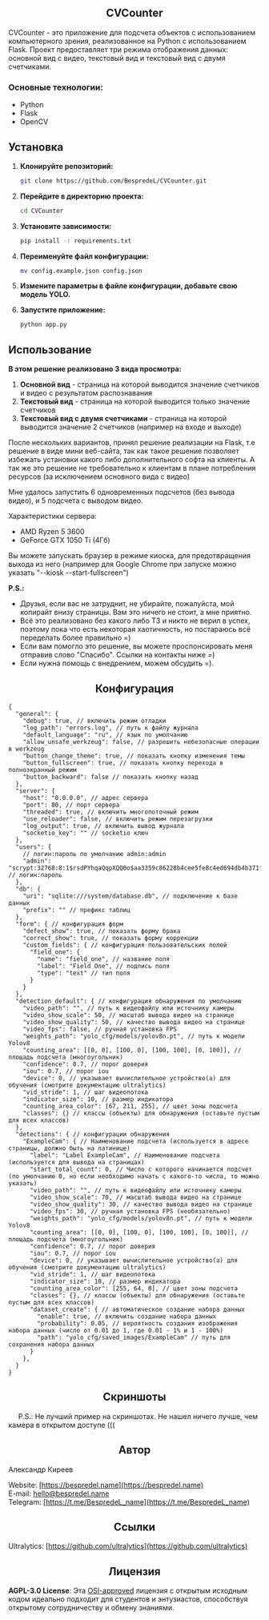 ## <div align="center">CVCounter</div>
CVCounter - это приложение для подсчета объектов с использованием компьютерного зрения, реализованное на Python с использованием Flask. Проект предоставляет три режима отображения данных: основной вид с видео, текстовый вид и текстовый вид с двумя счетчиками.

### Основные технологии:
- Python
- Flask
- OpenCV

## Установка
1. **Клонируйте репозиторий:**
   ```bash
   git clone https://github.com/BespredeL/CVCounter.git
   ```

2. **Перейдите в директорию проекта:**
   ```bash
   cd CVCounter
   ```

3. **Установите зависимости:**
   ```bash
   pip install -r requirements.txt
   ```

4. **Переименуйте файл конфигурации:**
   ```bash
   mv config.example.json config.json
   ```

5. **Измените параметры в файле конфигурации, добавьте свою модель YOLO.**

6. **Запустите приложение:**
   ```bash
   python app.py
   ```

## Использование
**В этом решение реализовано 3 вида просмотра:**
1. **Основной вид** - страница на которой выводится значение счетчиков и видео с результатом распознавания
2. **Текстовый вид** - страница на которой выводится только значение счетчиков
3. **Текстовый вид с двумя счетчиками** - страница на которой выводится значение 2 счетчиков (например на входе и выходе)

После нескольких вариантов, принял решение реализации на Flask, т.е решение в виде мини веб-сайта,
так как такое решение позволяет избежать установки какого либо дополнительного софта на клиенты.
А так же это решение не требовательно к клиентам в плане потребления ресурсов (за исключением основного вида с видео)

Мне удалось запустить 6 одновременных подсчетов (без вывода видео), и 5 подсчета с выводом видео.<br>

Характеристики сервера:
- AMD Ryzen 5 3600
- GeForce GTX 1050 Ti (4Гб)

Вы можете запускать браузер в режиме киоска, для предотвращения выхода из него (например для Google Chrome при запуске можно указать "--kiosk --start-fullscreen")

**P.S.:** 
- Друзья, если вас не затруднит, не убирайте, пожалуйста, мой копирайт внизу страницы. Вам это ничего не стоит, а мне приятно.
- Всё это реализовано без какого либо ТЗ и никто не верил в успех, поэтому пока что есть некоторая хаотичность, но постараюсь всё переделать более правильно =)
- Если вам помогло это решение, вы можете проспонсировать меня отправив слово "Спасибо". Ссылки на контакты ниже =)
- Если нужна помощь с внедрением, можем обсудить =).

## <div align="center">Конфигурация</div>
```json5
{
  "general": {
    "debug": true, // включить режим отладки
    "log_path": "errors.log", // путь к файлу журнала
    "default_language": "ru", // язык по умолчанию
    "allow_unsafe_werkzeug": false, // разрешить небезопасные операции в werkzeug
    "button_change_theme": true, // показать кнопку изменения темы
    "button_fullscreen": true, // показать кнопку перехода в полноэкранный режим
    "button_backward": false // показать кнопку назад
  },
  "server": {
    "host": "0.0.0.0", // адрес сервера
    "port": 80, // порт сервера
    "threaded": true, // включить многопоточный режим
    "use_reloader": false, // включить режим перезагрузки
    "log_output": true, // включить вывод журнала
    "socketio_key": "" // socketio ключ
  },
  "users": {
    // логин:пароль по умолчанию admin:admin
    "admin": "scrypt:32768:8:1$rsdPYhqaQqpXQQ0o$aa3359c86228b4cee5fe8c4ed694db4b371fa7fab5100fa7b446db7e1ed8077e3bb63228d4a1899aeeef9b8d15f8e8bdbcc3457f020bcb3ec320332c76b5896b" // логин:пароль
  },
  "db": {
    "uri": "sqlite:///system/database.db", // подключение к базе данных
    "prefix": "" // префикс таблиц
  }, 
  "form": { // конфигурация форм
    "defect_show": true, // показать форму брака
    "correct_show": true, // показать форму коррекции
    "custom_fields": { // конфигурация пользовательских полей
      "field_one": {
        "name": "field_one", // название поля
        "label": "Field One", // подпись поля
        "type": "text" // тип поля
      }
    }
  },
  "detection_default": { // конфигурация обнаружения по умолчанию
    "video_path": "", // путь к видеофайлу или источнику камеры
    "video_show_scale": 50, // масштаб вывода видео на странице
    "video_show_quality": 50, // качество вывода видео на странице
    "video_fps": false, // ручная установка FPS
    "weights_path": "yolo_cfg/models/yolov8n.pt", // путь к модели Yolov8
    "counting_area": [[0, 0], [100, 0], [100, 100], [0, 100]], // площадь подсчета (многоугольник)
    "confidence": 0.7, // порог доверия
    "iou": 0.7, // порог iou
    "device": 0, // указывает вычислительное устройство(а) для обучения (смотрите документацию ultralytics)
    "vid_stride": 1, // шаг видеопотока
    "indicator_size": 10, // размер индикатора
    "counting_area_color": [67, 211, 255], // цвет зоны подсчета
    "classes": {} // классы (объекты) для обнаружения (оставьте пустым для всех классов)
  },
  "detections": { // конфигурации обнаружения
    "ExampleCam": { // Наименование подсчета (используется в адресе страницы, должно быть на латинице)
      "label": "Label ExampleCam", // Наименование подсчета (используется для вывода на страницах)
      "start_total_count": 0, // Число с которого начинается подсчет (по умолчанию 0, но если необходимо начать с какого-то числа, то можно указать)
      "video_path": "", // путь к видеофайлу или источнику камеры
      "video_show_scale": 70, // масштаб вывода видео на странице
      "video_show_quality": 30, // качество вывода видео на странице
      "video_fps": 30, // ручная установка FPS (необязательно)
      "weights_path": "yolo_cfg/models/yolov8n.pt", // путь к модели Yolov8
      "counting_area": [[0, 0], [100, 0], [100, 100], [0, 100]], // площадь подсчета (многоугольник)
      "confidence": 0.7, // порог доверия
      "iou": 0.7, // порог iou
      "device": 0, // указывает вычислительное устройство(а) для обучения (смотрите документацию ultralytics)
      "vid_stride": 1, // шаг видеопотока
      "indicator_size": 10, // размер индикатора
      "counting_area_color": [255, 64, 0], // цвет зоны подсчета
      "classes": {}, // классы (объекты) для обнаружения (оставьте пустым для всех классов)
      "dataset_create": { // автоматическое создание набора данных
        "enable": true, // включить создание набора данных
        "probability": 0.05, // вероятность создания изображения набора данных (число от 0.01 до 1, где 0.01 - 1% и 1 - 100%)
        "path": "yolo_cfg/saved_images/ExampleCam" // путь для сохранения набора данных
      }
    },
  }
}
```

## <div align="center">Скриншоты</div>
<img src="https://github.com/BespredeL/BespredeL/blob/9b1aa0d2a841c04fce5a0cf58453f6cd5c831a88/VideoView.gif" alt="">
<img src="https://github.com/BespredeL/BespredeL/blob/da1fce84f2e64f149142a7302a98a7e5e06f62fa/IndexPage.png" alt="">
<img src="https://github.com/BespredeL/BespredeL/blob/da1fce84f2e64f149142a7302a98a7e5e06f62fa/VideoView.png" alt="">
<img src="https://github.com/BespredeL/BespredeL/blob/da1fce84f2e64f149142a7302a98a7e5e06f62fa/TextView.png" alt="">
<img src="https://github.com/BespredeL/BespredeL/blob/da1fce84f2e64f149142a7302a98a7e5e06f62fa/MultiTextView.png" alt="">
P.S.: Не лучший пример на скриншотах. Не нашел ничего лучше, чем камера в открытом доступе (((

## <div align="center">Автор</div>
Александр Киреев

Website: [https://bespredel.name](https://bespredel.name)<br>
E-mail: [hello@bespredel.name](mailto:hello@bespredel.name)<br>
Telegram: [https://t.me/BespredeL_name](https://t.me/BespredeL_name)

## <div align="center">Ссылки</div>
Ultralytics: [https://github.com/ultralytics](https://github.com/ultralytics)

## <div align="center">Лицензия</div>
**AGPL-3.0 License**: Эта [OSI-approved](https://opensource.org/licenses/) лицензия с открытым исходным кодом идеально подходит для студентов и энтузиастов, способствуя открытому сотрудничеству и обмену знаниями.